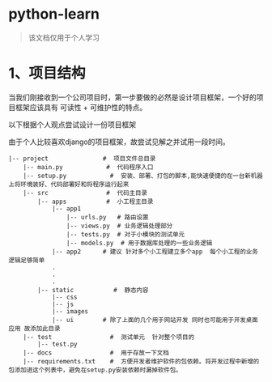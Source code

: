 # python-learn



> 该文档仅用于个人学习

# 1、项目结构

当我们刚接收到一个公司项目时，第一步要做的必然是设计项目框架，一个好的项目框架应该具有 可读性 + 可维护性的特点。

以下根据个人观点尝试设计一份项目框架

由于个人比较喜欢django的项目框架，故尝试见解之并试用一段时间。

```
|-- project				  #  项目文件总目录
    |-- main.py            #  代码程序入口
    |-- setup.py            #  安装、部署、打包的脚本,能快速便捷的在一台新机器上将环境装好、代码部署好和将程序运行起来
    |-- src                #  代码主目录
        |-- apps           #  小工程主目录
            |-- app1        
                |-- urls.py   # 路由设置  
                |-- views.py  # 业务逻辑处理部分  
                |-- tests.py  # 对于小模块的测试单元   
                |-- models.py  # 用于数据库处理的一些业务逻辑
            |-- app2      # 建议 针对多个小工程建立多个app  每个小工程的业务逻辑足够简单  
            .
            .
            .
        |-- static           #  静态内容
            |-- css 
            |-- js
            |-- images
            |-- ui        # 除了上面的几个用于网站开发 同时也可能用于开发桌面应用 故添加此目录
    |-- test                #  测试单元  针对整个项目的
        |-- test.py       
    |-- docs                #  用于存放一下文档
    |-- requirements.txt    #  方便开发者维护软件的包依赖。将开发过程中新增的包添加进这个列表中，避免在setup.py安装依赖时漏掉软件包。
       
```



